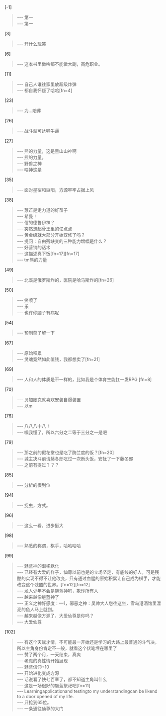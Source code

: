 
[-1] 
>--- 第一<br>
>--- 第一<br>

[3] 
>--- 开什么玩笑<br>

[6] 
>--- 这本书里做啥都不能做大副，高危职业。<br>

[11] 
>--- 自己人谁往家里放超级炸弹<br>
>--- 都自我怀疑了哈哈[fn=4]<br>

[23] 
>--- 为…陪葬<br>

[26] 
>--- 战斗型可达鸭牛逼<br>

[27] 
>--- 熊的力量，这是黑山山神啊<br>
>--- 熊的力量。<br>
>--- 野兽之神<br>
>--- 啥神这是<br>

[35] 
>--- 面对星宿和巨阳，方源牢牢占据上风<br>

[38] 
>--- 葱芒是走力道的好苗子<br>
>--- 希曼！<br>
>--- 信的德鲁伊神？<br>
>--- 突然想起骨王里的亿点点<br>
>--- 黄金级就大部分开始双修了吗？<br>
>--- 提问：自由残缺变的三种能力增幅是什么？<br>
>--- 好营销的话术<br>
>--- 这描述真下饭[fn=17][fn=17]<br>
>--- tm熊的力量<br>

[49] 
>--- 北溪是俄罗斯炸的，医院是哈马斯炸的[fn=26]<br>

[50] 
>--- 笑喷了<br>
>--- 乐<br>
>--- 也许你脑子有病呢<br>

[54] 
>--- 预制菜了解一下<br>

[67] 
>--- 原始积累<br>
>--- 灵魂竟然如此值钱，我都想卖了[fn=21]<br>

[69] 
>--- 人和人的体质是不一样的，比如我是个体育生能扛一发RPG [fn=8]<br>

[70] 
>--- 贝加庞克就喜欢安装自爆装置<br>
>--- 以m<br>

[76] 
>--- 八八八十八！<br>
>--- 噢我懂了，所以六分之二等于三分之一是吧<br>

[79] 
>--- 那之前的假花堂也是吃了酶兰度的饭？[fn=20]<br>
>--- 城主决斗前请藤冬郎吃过一次断头饭，安抚了一下藤冬郎<br>
>--- 之前有提过？？？<br>

[85] 
>--- 分析的很到位<br>

[94] 
>--- 捉虫，方式。<br>

[96] 
>--- 这么一看，进步挺大<br>

[98] 
>--- 熟悉的称谓，棋手，哈哈哈哈<br>

[99] 
>--- 魅蓝神的潜移默化<br>
>--- 已经有大爱的样子，仙尊以前也是的立场坚定，有底线的好人，可是残酷的实现不得不让他改变，只有通过血腥的原始积累让自己成为棋手，才能改变这个残酷的世界。[fn=12][fn=12]<br>
>--- 龙人少年不会是魅蓝神吧，欺诈所有人<br>
>--- 越来越像魅蓝神了<br>
>--- 正义之神好感度：—1，邪恶之神：吴帅大人您往这坐，雪鸟港酒馆里漂亮的鱼人马上就到。<br>
>--- 越来越像方源了，大爱仙尊是你吗？<br>
>--- 大爱仙尊<br>

[102] 
>--- 有这个天赋才情，不可能最一开始还是学习的大路上最普通的斗气决，所以主角身份肯定不一般，就看这个伏笔埋在哪里了<br>
>--- 赞了两个月，一天结束，真爽<br>
>--- 老魔的真性情开始展现<br>
>--- 魅蓝信仰+10<br>
>--- 开始进化变成方源<br>
>--- 话说看了快七百章了，都不知道主角叫什么<br>
>--- 这是一场很好的魅蓝祭祀吧[fn=11]<br>
>--- Learningapplicationand testingto my understandingcan be likend to a door opened of my life.<br>
>--- 只抢到65位。<br>
>--- 一条通往仙尊的大门<br>
